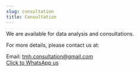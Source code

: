 ```yaml
---
slug: consultation
title: Consultation
---
```


We are available for data analysis and consultations. 

For more details, please contact us at:

Email: tmh.consultation@gmail.com    
[Click to WhatsApp us](https://wa.me/message/XZRJGOGFOCA3F1)
